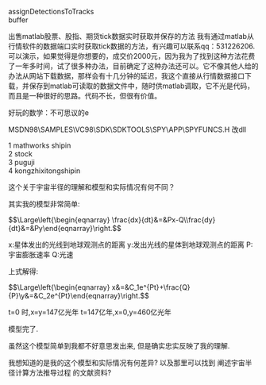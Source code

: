 ﻿
assignDetectionsToTracks   
buffer



出售matlab股票、股指、期货tick数据实时获取并保存的方法 
我有通过matlab从行情软件的数据端口实时获取tick数据的方法，有兴趣可以联系qq：531226206.可以演示，如果觉得是你想要的，成交价2000元，因为我为了找到这种方法花费了一年多时间，试了很多种办法，目前确定了这种办法还可以。它不像其他人给的办法从网站下载数据，那样会有十几分钟的延迟，我这个直接从行情数据接口下载，并保存到matlab可读取的数据文件中，随时供matlab调取，它不光是代码，而且是一种很好的思路。代码不长，但很有价值。


好玩的数学：不可思议的e

MSDN98\SAMPLES\VC98\SDK\SDKTOOLS\SPY\APP\SPYFUNCS.H 
改dll


   1  mathworks shipin  
   2  stock   
   3  puguji  
   4  kongzhixitongshipin  


这个关于宇宙半径的理解和模型和实际情况有何不同？

其实我的模型非常简单:

$$\Large\left{\begin{eqnarray} \frac{dx}{dt}&=&Px-Q\\\frac{dy}{dt}&=&Py\end{eqnarray}\right.$$


x:星体发出的光线到地球观测点的距离
y:发出光线的星体到地球观测点的距离
P:宇宙膨胀速率
Q:光速

上式解得:


$$\Large\left{\begin{eqnarray} x&=&C_1e^{Pt}+\frac{Q}{P}\\y&=&C_2e^{Pt}\end{eqnarray}\right.$$

t=0 时,x=y=147亿光年
t=147亿年,x=0,y=460亿光年

模型完了.

虽然这个模型简单到我都不好意思发出来,
但是确实忠实反映了我的理解.

我想知道的是我的这个模型和实际情况有何差异?
以及那里可以找到 阐述宇宙半径计算方法推导过程 的文献资料?

